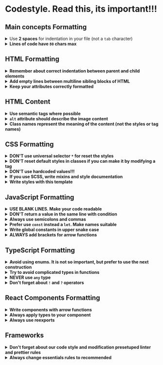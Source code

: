 # Codestyle. Read this, its important!!!

## Main concepts Formatting

<details>
  <summary>Use <b>2 spaces</b> for indentation in your file (not a <code>tab</code> character)</summary>
  
  <p>It belongs to this languages: <b>HTML</b>, <b>CSS</b>, <b>JavaScript</b>, <b><TypeScript/b></p>

  <ul>
    <li>HTML</li>
    <li>CSS</li>
    <li>JavaScript</li>
    <li>TypeScript</li>
  </ul>

  > Make sure your formatting will look the same everywhere!

  GOOD Example:

  ```html
  <body>
    <content />
  </body>
  ```

  ```css
  * {
    box-sizing: border-box;
  }
  ```

  ```javascript
  const indent = {
    key: value,
  };
  ```

</details>

<details>
  <summary>Lines of code have <code>80</code> chars max</summary>

  > Don't write spaghetti code
</details>

## HTML Formatting

<details>
  <summary>Remember about correct indentation between parent and child elements</summary>

  > Each level of nesting, including text, contained inside the element, requires a 2-space offset.
  > Also blank lines shouldn't be between parent and child elements.

  GOOD example

  ```html
  <body>
    <div>
      <p>Awesome text</p>
    </div>
  </body>
  ```

  BAD example

  ```html
  <body>
  <div>
  <p>Awesome text</p>
  </div>
  </body>
  ```

</details>

<details>
  <summary>Add empty lines between multiline sibling blocks of HTML</summary>

  > To add some "air" and simplify reading. But don't add them between parent and child elements.

  GOOD Example

  ```html
  <ul>
    <li class="nav__item">
      <a href="#home">Home</a>
    </li>

    <li class="nav__item">
      <a href="#shop">Shop</a>
    </li>

    <li class="nav__item">
      <a href="#contacts">Contacts</a>
    </li>
  </ul>
  ```

  BAD Example

  ```html
  <ul>
    <li class="nav__item">
      <a href="#home">Home</a>
    </li>
    <li class="nav__item">
      <a href="#shop">Shop</a>
    </li>
    <li class="nav__item">
      <a href="#contacts">Contacts</a>
    </li>
  </ul>
  ```

</details>

<details>
  <summary>Keep your attributes correctly formatted</summary>

  > If the HTML element has long attribute values or the number of attributes is more than 2 - start each one,
  including the first, on the new line with a 2-space indentation related to the tag.
  The tag’s closing bracket should be on the same level as the opening one.

  GOOD Example
  ```html
  <input
    type="text" 
    name="surname" 
    id="surname"
    required
  >
  ```

  BAD Examples
  ```html
  <input type="text" name="surname" 
         id="surname" required>

  <input type="text" 
         name="surname" 
         id="surname"
         required>

  <input
  type="text" 
  name="surname" 
  id="surname"
  required>

  <input
    type="text" 
    name="surname" 
    id="surname"
    required>
  ```
</details>

## HTML Content

<details>
  <summary>Use semantic tags where possible</summary>

  > Like `header`, `section`, `article`, `p`. It improves your page SEO and helps screen readers. `div` and `span` does not have any meaning
</details>

<details>
  <summary> <code>alt</code> attribute should describe the image content</summary>


  GOOD example
  ```html
  <img alt="Samsung Galaxy S22 2022 8/128GB Green" />
  ```

  REALLY BAD example
  ```html
  <img alt="image" />
  ```

  STILL BAD example
  ```html
  <img alt="phone" />
  ```
</details>

<details>
  <summary>Class names represent the meaning of the content (not the styles or tag names)</summary>

  > Just follow BEM

  GOOD example
  ```html
  <nav class="nav">
    <ul class="nav__list">
      ...
      <li class="nav__item">
        <a href="#apple" class="nav__link">Apple</a>
      </li>
    </ul>
  </nav>
  ```

  BAD example
  ```html
  <nav class="no-padding">
    <ul>
      ...
      <li class="li">
        <a href="#apple" class="a-last-no-decoration">Apple</a>
      </li>
    </ul>
  </nav>
  ```
</details>

## CSS Formatting

<details>
  <summary>DON'T use universal selector <code>*</code> for reset the styles</summary>
  
  > Use this selector only for normalizing styles

  ```css
  * {
    box-sizing: border-box;
  }
  ```
</details>

<details>
  <summary>DON'T reset default styles in classes if you can make it by modifying a tag</summary>
  
  > You can reset default styles like this:
  
  ```css 
  body {
    margin: 0;
  }
  ```
</details>

<details>
  <summary>DON'T use hardcoded values!!!</summary>

  > It is bad practice, you will be punished 😈

  BAD example
  ```scss
  .text {
    color: #fff;
  ```

  GOOD example
  ```scss
  // variables.scss
  
  :root {
    font-size: 12px;
    font-weigth: 600;
  }
  
  $text-color: #fff;
  ```

  ```scss
  // text.scss

  .text {
    color: $text-color;
  ```
</details>

<details>
  <summary>If you use <b>SCSS</b>, write mixins and style documentation</summary>

  > Remember about reusing styles

  ```scss
  @mixin on-tablet {
    @media (...) {
      @content;
    }
  }
  ```
</details>

<details>
  <summary>Write styles with this template</summary>

  > It makes your code more readable

  Template:
  ```
  .class {
    position;
    block model;
    text customization;
    borders, animatiojns and other;
  ```

  **Warning**: use styles **logicaly** and **use blank lines**.

  BAD example
  ```css
  .class {
    display: flex;
    gap: 15px;
    position: absolute;
    text-size: 20px;
    top: 10px;
    font-weight: 700;
    border-radius: 5px;
    color: #000;
    border: 1px solid #000;
    background-color: #fff;
    padding: 10px;
    box-sizing: border-box;
  ```

  GOOD example
  ```css
  .class {
    position: absolute;
    top: 10px;

    box-sizing: border-box;
    display: flex;
    gap: 15px;
    padding: 10px;

    text-size: 20px;
    font-weight: 700;
    color: #000;

    background-color: #fff;
    border-radius: 5px;
    border: 1px solid #000;
  ```
  
</details>

## JavaScript Formatting

<details>
  <summary>USE BLANK LINES. Make your code readable</summary>

  BAD example
  ```javascript
  const func = (...args) => {
    const arr = [];
    for (const arg of args) {
      if (arg) {
        arr.push(arg);
      };
    };
    return arr;
  }
```

GOOD example
```javascript
  const func = (...args) => {
    const arr = [];

    for (const arg of args) {
      if (arg) {
        arr.push(arg);
      };
    };

    return arr;
  }
```
</details>

<details>
  <summary>DON'T return a value in the same line with condition</summary>

  > Use curve brackets

  BAD example
  ```javascript
  const func = (...args) => {
    for (const arg of args) {
      if (!arg) return false;
    };

    return true;
  }
  ```

  GOOD example
  ```javascript
  const func = (...args) => {
    for (const arg of args) {
      if (!arg) {
        return false;
      };  
    };
  
    return true;
  }
  ```
</details>

<details>
  <summary>Always use semicolons and commas</summary>

  > Presetupped Prettier and ESLinter [included](https://github.com/BinoviTeam/prettier-settings) 

  BAD example
  ```javascript
  let a = 1
  
  const b = { c: 1, d: 2 }
  ```

  GOOD example
  ```javascript
  let a = 1;
  
  const b = {
    c: 1,
    d: 2,
  }
  ```
</details>

<details>
  <summary>Prefer use <code>const</code> instead a <code>let</code>. Make names suitable</summary>

  BAD example
  ```javascript
  let a = 1
  
  const b = { c: 1, d: 2 }
  ```

  GOOD example
  ```javascript
  const FILTER_INDEX = 1;
  
  const b = {
    c: 1,
    d: 2,
  }
  ```
</details>

<details>
  <summary>Write global constants in <b>upper snake case</b> </summary>

  > Remember constants in the `Mats` module

  BAD example
  ```javascript
  const filterIndex = 1
  const sortByName = 'name';
  ```

  GOOD example
  ```javascript
  const FILTER_INDEX = 1;
  const SOTR_BY_NAME = 'name';
  ```
</details>

<details>
  <summary><b>ALWAYS</b> add brackets for <b>arrow</b> functions</summary>

  > Even if the argument only one

  BAD example
  ```javascript
  const func = arg => { ...some logic };
  ```

  GOOD example
  ```javascript
  const func = (arg) => { ...some logic };
  ```
</details>

## TypeScript Formatting
<details>
  <summary>Avoid using enums. It is not so important, but prefer to use the next construction</summary>

  > Enums have some issues. More information [here](https://thoughtbot.com/blog/the-trouble-with-typescript-enums)

  ```typescript
  const FILTER = {
    BY_NAME: 'name',
    BY_PRICE: 'price',
  } as const;
  ```
</details>

<details>
  <summary>Try to avoid complicated  types in functions</summary>

  > Better write type or interface

  BAD example
  ```typescript
  const func = ({ a, b }: { a: string, b: string}): string = { ...some logic };
  ```

  GOOD example
  ```typescript
  interface FuncProps {
    a: string;
    b: string;
  }

  const func = ({ a, b }: FuncProps): string = { ...some logic };
  ```
</details>

<details>
  <summary><b>NEVER</b> use <code>any</code> type</summary>

  > It is bad practice, you will be punished 😈

</details>

<details>
  <summary>Don't forget about <code>!</code> and <code>?</code> operators</summary>

  > Sometimes it helps to write less code with the same logic
</details>

## React Components Formatting
<details>
  <summary>Write components with arrow functions</summary>

  ```jsx
  const Component = () => <></>
  ```
</details>

<details>
  <summary>Always apply types to your component</summary>

  ```jsx
  import { FC } from 'react';

  interface Props {
    a: string;
    b: (c: string) => void;
  }

  const Component: FC<Props> = ({ a, b }) => <></>;
  ```
</details>

<details>
  <summary>Always use reexports</summary>

  > Take care of other developers and yourself
</details>

## Frameworks

<details>
  <summary>Don't forget about our code style and modification presetuped linter and prettier rules</summary>

  > Link to our [codestyle](https://github.com/BinoviTeam/prettier-settings)
</details>

<details>
  <summary>Always change essentials rules to recommended</summary>

  ```javascript
  // Vue 3 presetuped ESLint rules

 
  /* eslint-env node */
  require('@rushstack/eslint-patch/modern-module-resolution');
  
  module.exports = {
    root: true,
    extends: [
      'plugin:vue/vue3-recommended', ⬅️⬅️⬅️
      'eslint:recommended', ⬅️⬅️⬅️
      '@vue/eslint-config-typescript',
      '@vue/eslint-config-prettier/skip-formatting',
    ],
    parserOptions: {
      ecmaVersion: 'latest',
    },
  };
  ```
</details>
